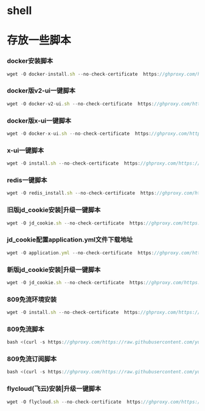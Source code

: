 # shell
# 存放一些脚本

### docker安装脚本
```javascript
wget -O docker-install.sh --no-check-certificate  https://ghproxy.com/https://raw.githubusercontent.com/yuanter/shell/main/docker-install.sh;chmod +x *sh;bash docker-install.sh
```

### docker版v2-ui一键脚本
```javascript
wget -O docker-v2-ui.sh --no-check-certificate  https://ghproxy.com/https://raw.githubusercontent.com/yuanter/shell/main/docker-v2-ui.sh;chmod +x *sh;bash docker-v2-ui.sh
```

### docker版x-ui一键脚本
```javascript
wget -O docker-x-ui.sh --no-check-certificate  https://ghproxy.com/https://raw.githubusercontent.com/yuanter/shell/main/docker-x-ui.sh;chmod +x *sh;bash docker-x-ui.sh
```


### x-ui一键脚本
```javascript
wget -O install.sh --no-check-certificate  https://ghproxy.com/https://raw.githubusercontent.com/yuanter/shell/main/x-ui/install.sh;chmod +x *sh;bash install.sh
```



### redis一键脚本
```javascript
wget -O redis_install.sh --no-check-certificate  https://ghproxy.com/https://raw.githubusercontent.com/yuanter/shell/main/redis_install.sh;chmod +x *sh;bash redis_install.sh
```

### 旧版jd_cookie安装|升级一键脚本
```javascript
wget -O jd_cookie.sh --no-check-certificate  https://ghproxy.com/https://raw.githubusercontent.com/yuanter/shell/main/jd_cookie/old_jd_cookie.sh;chmod +x *sh;bash jd_cookie.sh
```


### jd_cookie配置application.yml文件下载地址
```javascript
wget -O application.yml --no-check-certificate  https://ghproxy.com/https://raw.githubusercontent.com/yuanter/shell/main/jd_cookie/application.yml
```

### 新版jd_cookie安装|升级一键脚本
```javascript
wget -O jd_cookie.sh --no-check-certificate  https://ghproxy.com/https://raw.githubusercontent.com/yuanter/shell/main/jd_cookie/jd_cookie.sh;chmod +x *sh;bash jd_cookie.sh
```

### 809免流环境安装
```javascript
wget -O install.sh --no-check-certificate  https://ghproxy.com/https://raw.githubusercontent.com/yuanter/shell/main/809ml/install.sh;chmod +x *sh;bash install.sh
```


### 809免流脚本
```javascript
bash <(curl -s https://ghproxy.com/https://raw.githubusercontent.com/yuanter/shell/main/809ml/path)
```


### 809免流订阅脚本
```javascript
bash <(curl -s https://ghproxy.com/https://raw.githubusercontent.com/yuanter/shell/main/809ml/sub)
```


### flycloud(飞云)安装|升级一键脚本
```javascript
wget -O flycloud.sh --no-check-certificate  https://ghproxy.com/https://raw.githubusercontent.com/yuanter/shell/main/flycloud/flycloud.sh;chmod +x *sh;bash flycloud.sh
```
